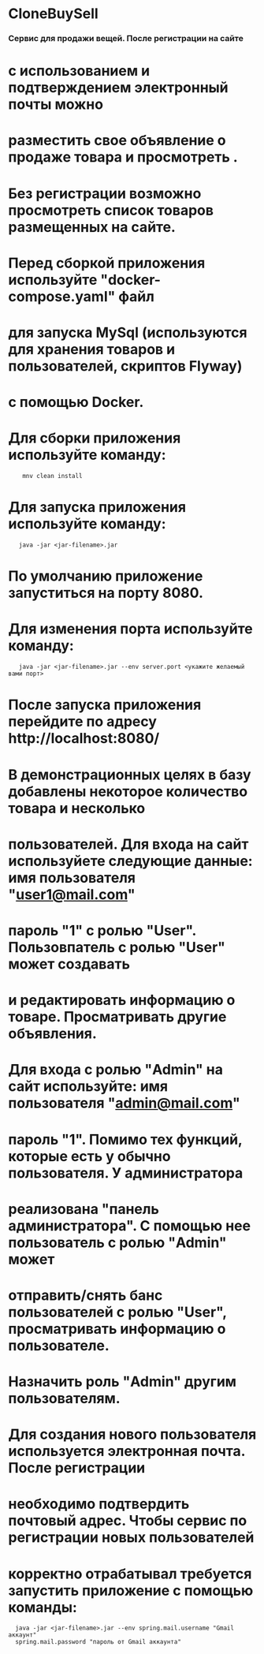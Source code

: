 # CloneBuySell
### Сервис для продажи вещей. После регистрации на сайте 
# с использованием и подтверждением электронный почты можно
# разместить свое объявление о продаже товара и просмотреть .
# Без регистрации возможно просмотреть список товаров размещенных на сайте.

# Перед сборкой приложения используйте "docker-compose.yaml" файл 
# для запуска MySql (используются для хранения товаров и пользователей, скриптов Flyway)
#  с помощью Docker.

# Для сборки приложения используйте команду:
        mnv clean install
# Для запуска приложения используйте команду:
       java -jar <jar-filename>.jar
# По умолчанию приложение запуститься на порту 8080.
# Для изменения порта используйте команду:
       java -jar <jar-filename>.jar --env server.port <укажите желаемый вами порт>
# После запуска приложения перейдите по адресу http://localhost:8080/ 
# В демонстрационных целях в базу добавлены некоторое количество товара и несколько 
# пользователей. Для входа на сайт используйете следующие данные:  имя пользователя "user1@mail.com"
# пароль "1" с ролью "User". Пользовпатель с ролью "User" может создавать
# и редактировать информацию о товаре. Просматривать другие объявления.

# Для входа с ролью "Admin" на сайт используйте:  имя пользователя "admin@mail.com"
# пароль "1". Помимо тех функций, которые есть у обычно пользователя. У администратора 
# реализована "панель администратора". С помощью нее пользователь с ролью "Admin" может
# отправить/снять банс  пользователей с ролью "User", просматривать информацию о пользователе.
# Назначить роль "Admin" другим пользователям.

# Для создания нового пользователя используется электронная почта. После регистрации
# необходимо подтвердить почтовый адрес. Чтобы сервис по регистрации новых пользователей
# корректно отрабатывал требуется запустить приложение с помощью команды:
      java -jar <jar-filename>.jar --env spring.mail.username "Gmail аккаунт"
      spring.mail.password "пароль от Gmail аккаунта" 
#
#
